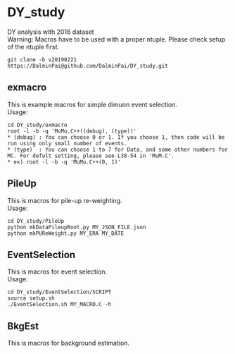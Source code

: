 # DY_study
DY analysis with 2016 dataset<br>
Warning: Macros have to be used with a proper ntuple. Please check setup of the ntuple first.<br>

	git clone -b v20190221 https://DalminPai@github.com/DalminPai/DY_study.git

## exmacro
This is example macros for simple dimuon event selection.<br>
Usage:

	cd DY_study/exmacro
	root -l -b -q 'MuMu.C++((debug), (type))'
	* (debug) : You can choose 0 or 1. If you choose 1, then code will be run using only small number of events.
	* (type)  : You can choose 1 to 7 for Data, and some other numbers for MC. For defult setting, please see L38-54 in 'MuM.C'.
	* ex) root -l -b -q 'MuMu.C++(0, 1)'

## PileUp
This is macros for pile-up re-weighting.<br>
Usage:

	cd DY_study/PileUp
	python mkDataPileupRoot.py MY_JSON_FILE.json
	python mkPUReWeight.py MY_ERA MY_DATE

## EventSelection
This is macros for event selection.<br>
Usage:

	cd DY_study/EventSelection/SCRIPT
	source setup.sh
	./EventSelection.sh MY_MACRO.C -h

## BkgEst
This is macros for background estimation.<br>

